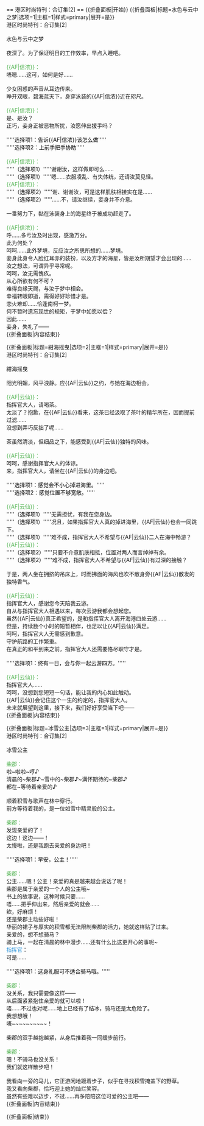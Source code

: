 == 港区时尚特刊：合订集[2] ==
{{折叠面板|开始}}
{{折叠面板|标题=水色与云中之梦|选项=1|主框=1|样式=primary|展开=是}}
<br>
港区时尚特刊：合订集[2]<br>
<br>
水色与云中之梦<br>
<br>
夜深了。为了保证明日的工作效率，早点入睡吧。<br>
<br>
<span style="color:#4eb24e;">{{AF|信浓}}：</span><br>
唔嗯……这可，如何是好……<br>
<br>
少女困惑的声音从耳边传来。<br>
睁开双眼，碧海蓝天下，身穿泳装的{{AF|信浓}}近在咫尺。<br>
<br>
<span style="color:#4eb24e;">{{AF|信浓}}：</span><br>
是、是汝？<br>
正巧，妾身正被恶物所扰，汝愿伸出援手吗？<br>
<br>
'''''<span style="color:black;">选择项1：告诉{{AF|信浓}}该怎么做</span>'''''<br>
'''''<span style="color:black;">选择项2：上前手把手协助</span>'''''<br>
<br>
<span style="color:#4eb24e;">{{AF|信浓}}：</span><br>
'''''<span style="color:black;">（选择项1）</span>'''''谢谢汝，这样做即可么……<br>
'''''<span style="color:black;">（选择项1）</span>'''''嗯……衣服凌乱、有失体统，还请汝莫见怪。<br>
<span style="color:#4eb24e;">{{AF|信浓}}：</span><br>
'''''<span style="color:black;">（选择项2）</span>'''''谢、谢谢汝，可是这样肌肤相接实在是……<br>
'''''<span style="color:black;">（选择项2）</span>'''''……不，请汝继续，妾身并不介意。<br>
<br>
一番努力下，黏在泳装身上的海星终于被成功赶走了。<br>
<br>
<span style="color:#4eb24e;">{{AF|信浓}}：</span><br>
呼……多亏汝及时出现，感激万分。<br>
此为何处？<br>
呵呵……此外梦境，反应汝之所思所想的……梦境。<br>
妾身此身令人脸红耳赤的装扮，以及方才的海星，皆是汝所期望才会出现的……<br>
汝之想法，可谓异乎寻常呢。<br>
呵呵，汝无需愧疚。<br>
从心所欲有何不可？<br>
难得良缘天赐，与汝于梦中相会。<br>
幸福转眼即逝，需得好好珍惜才是。<br>
恋火难却……恰逢南柯一梦。<br>
何不暂时遗忘现世的规矩，于梦中如愿以偿？<br>
因此……<br>
妾身，失礼了——<br>
{{折叠面板|内容结束}}

{{折叠面板|标题=紺海摇曳|选项=2|主框=1|样式=primary|展开=是}}
<br>
港区时尚特刊：合订集[2]<br>
<br>
紺海摇曳<br>
<br>
阳光明媚，风平浪静。应{{AF|云仙}}之约，与她在海边相会。<br>
<br>
<span style="color:#4eb24e;">{{AF|云仙}}：</span><br>
指挥官大人，请喝茶。<br>
太淡了？抱歉，在{{AF|云仙}}看来，这茶已经汲取了茶叶的精华所在，因而提前过滤……<br>
没想到弄巧反拙了呢……<br>
<br>
茶虽然清淡，但细品之下，能感受到{{AF|云仙}}独特的风味。<br>
<br>
<span style="color:#4eb24e;">{{AF|云仙}}：</span><br>
呵呵，感谢指挥官大人的体谅。<br>
来，指挥官大人，请坐在{{AF|云仙}}的身边吧。<br>
<br>
'''''<span style="color:black;">选择项1：感觉会不小心掉进海里。</span>'''''<br>
'''''<span style="color:black;">选择项2：感觉位置不够宽敞。</span>'''''<br>
<br>
<span style="color:#4eb24e;">{{AF|云仙}}：</span><br>
'''''<span style="color:black;">（选择项1）</span>'''''无需担忧，有我在您身边。<br>
'''''<span style="color:black;">（选择项1）</span>'''''况且，如果指挥官大人真的掉进海里，{{AF|云仙}}也会一同跳下。<br>
'''''<span style="color:black;">（选择项1）</span>'''''难不成，指挥官大人不希望与{{AF|云仙}}二人在海中畅游？<br>
<span style="color:#4eb24e;">{{AF|云仙}}：</span><br>
'''''<span style="color:black;">（选择项2）</span>'''''只要不介意肌肤相抵，位置对两人而言绰绰有余。<br>
'''''<span style="color:black;">（选择项2）</span>'''''难不成，指挥官大人不希望与{{AF|云仙}}有过深的接触？<br>
<br>
于是，两人坐在拥挤的吊床上，时而拂面的海风也吹不散身旁{{AF|云仙}}散发的独特香气。<br>
<br>
<span style="color:#4eb24e;">{{AF|云仙}}：</span><br>
指挥官大人，感谢您今天陪我云游。<br>
自从与指挥官大人相遇以来，每次云游我都会想起您。<br>
虽然{{AF|云仙}}真正希望的，是和指挥官大人离开海港四处云游……<br>
但是，持续数个小时的短暂相伴，也足以让{{AF|云仙}}满足。<br>
呵呵，指挥官大人无需感到歉意。<br>
守护航路的工作繁重。<br>
在真正的和平到来之前，指挥官大人还需要恪尽职守才是。<br>
<br>
'''''<span style="color:black;">选择项1：终有一日，会与你一起云游四方。</span>'''''<br>
<br>
<span style="color:#4eb24e;">{{AF|云仙}}：</span><br>
指挥官大人……<br>
呵呵，没想到您短短一句话，能让我的内心如此触动。<br>
{{AF|云仙}}会记住这个一生的约定的，指挥官大人。<br>
未来就展望到这里，接下来，我们好好享受当下吧——<br>
{{折叠面板|内容结束}}

{{折叠面板|标题=冰雪公主|选项=3|主框=1|样式=primary|展开=是}}
<br>
港区时尚特刊：合订集[2]<br>
<br>
冰雪公主<br>
<br>
<span style="color:#4eb24e;">柴郡：</span><br>
啦~啦啦~哼♪<br>
清晨的~柴郡♪~雪中的~柴郡♪~满怀期待的~柴郡♪<br>
都在~等待着亲爱的♪<br>
<br>
顺着积雪与歌声在林中穿行。<br>
前方等待着我的，是一位如雪中精灵般的公主。<br>
<br>
<span style="color:#4eb24e;">柴郡：</span><br>
发现亲爱的了！<br>
这边！这边——！<br>
太慢啦，还是我跑去亲爱的身边吧！<br>
<br>
'''''<span style="color:black;">选择项1：早安，公主！</span>'''''<br>
<br>
<span style="color:#4eb24e;">柴郡：</span><br>
公主……嗯！公主！亲爱的真是越来越会说话了呢！<br>
柴郡是属于亲爱的一个人的公主哦~<br>
书上的故事说，这种时候只要……<br>
唔……把手伸出来，然后亲爱的就会……<br>
欸，好麻烦！<br>
还是柴郡主动些好啦！<br>
华丽的裙子与厚实的积雪都无法限制柴郡的活力，她就这样贴了过来。<br>
亲爱的，想不想骑马？<br>
骑上马，一起在清晨的林中漫步……还有什么比这更开心的事呢~<br>
<span style="color:#3498DB;" class="shikikanname">指挥官</span>：<br>
可是……<br>
<br>
'''''<span style="color:black;">选择项1：这身礼服可不适合骑马哦。</span>'''''<br>
<br>
<span style="color:#4eb24e;">柴郡：</span><br>
没关系，我只需要像这样——<br>
从后面紧紧抱住亲爱的就可以啦！<br>
唔……不过也对呢……地上已经有了结冰，骑马还是太危险了。<br>
我想想哦！<br>
唔<nowiki>~~~~~~~~~~</nowiki>！<br>
<br>
柴郡的双手越抱越紧，从身后推着我一同缓步前行。<br>
<br>
<span style="color:#4eb24e;">柴郡：</span><br>
嗯！不骑马也没关系！<br>
我们就这样散步吧！<br>
<br>
我看向一旁的马儿，它正游闲地踱着步子，似乎在寻找积雪掩盖下的野草。<br>
我又看向柴郡，恰巧迎上她的灿烂笑容。<br>
虽然有些难以迈步，不过……再多陪陪这位可爱的公主吧——<br>
{{折叠面板|内容结束}}

{{折叠面板|结束}}